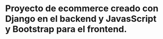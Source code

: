 # Proyecto de ecommerce creado con Django en el backend y JavasScript y Bootstrap para el frontend.


